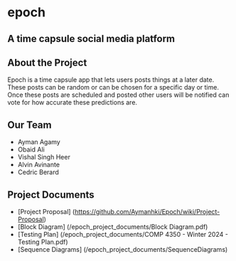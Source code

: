 # epoch
## A time capsule social media platform

## About the Project
Epoch is a time capsule app that lets users posts things at a later date. These posts can be random or can be chosen for a specific day or time. Once these posts are scheduled and posted other users will be notified can vote for how accurate these predictions are.

## Our Team
- Ayman Agamy
- Obaid Ali
- Vishal Singh Heer
- Alvin Avinante
- Cedric Berard 

## Project Documents
- [Project Proposal] (https://github.com/Aymanhki/Epoch/wiki/Project-Proposal)
- [Block Diagram] (/epoch_project_documents/Block Diagram.pdf)
- [Testing Plan] (/epoch_project_documents/COMP 4350 - Winter 2024 - Testing Plan.pdf)
- [Sequence Diagrams] (/epoch_project_documents/SequenceDiagrams)